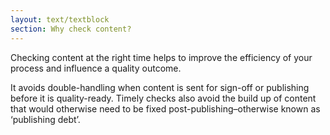 ```yaml
---
layout: text/textblock
section: Why check content?
---
```

Checking content at the right time helps to improve the efficiency of your process and influence a quality outcome.

It avoids double-handling when content is sent for sign-off or publishing before it is quality-ready. Timely checks also avoid the build up of content that would otherwise need to be fixed post-publishing–otherwise known as ‘publishing debt’.

